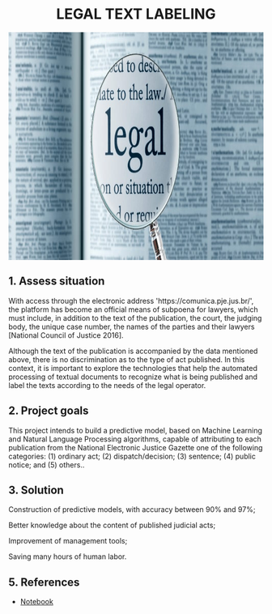 <h1 align="center"> LEGAL TEXT LABELING </h1> 

<img align="center"  height="450" width="1000" src="https://github.com/fillipessampaio/Clustering_text_analytics/blob/main/img_legal_text_labeling.jpeg?raw=true" >

## 1. Assess situation

<p> With access through the electronic address 'https://comunica.pje.jus.br/', the platform has become an official means of subpoena for lawyers, which must include, in addition to the text of the publication, the court, the judging body, the unique case number, the names of the parties and their lawyers [National Council of Justice 2016].
  
Although the text of the publication is accompanied by the data mentioned above, there is no discrimination as to the type of act published. In this context, it is important to explore the technologies that help the automated processing of textual documents to recognize what is being published and label the texts according to the needs of the legal operator. </p>

## 2. Project goals

<p> This project intends to build a predictive model, based on Machine Learning and Natural Language Processing algorithms, capable of attributing to each publication
from the National Electronic Justice Gazette one of the following categories: (1) ordinary act; (2) dispatch/decision; (3) sentence; (4) public notice; and (5) others.. </p>

## 3. Solution 

<p> Construction of predictive models, with accuracy between 90% and 97%;</p>
<p> Better knowledge about the content of published judicial acts;</p>
<p> Improvement of management tools;</p>
<p> Saving many hours of human labor.</p>

## 5. References
  
- [Notebook](https://github.com/fillipessampaio/Clustering_text_analytics/blob/main/notebooks/text_analytics.ipynb) 

